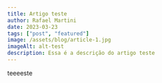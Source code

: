 ```yaml
---
title: Artigo teste
author: Rafael Martini
date: 2023-03-23
tags: ["post", "featured"]
image: /assets/blog/article-1.jpg
imageAlt: alt-test
description: Essa é a descrição do artigo teste
---
```


teeeeste